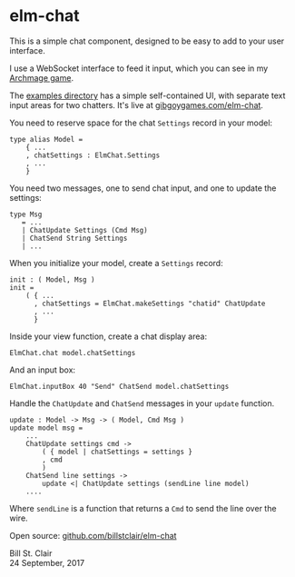 # elm-chat

This is a simple chat component, designed to be easy to add to your user interface.

I use a WebSocket interface to feed it input, which you can see in my [Archmage game](https://github.com/billstclair/archmage/).

The [examples directory](examples/) has a simple self-contained UI, with separate text input areas for two chatters. It's live at [gibgoygames.com/elm-chat](https://gibgoygames.com/elm-chat/).

You need to reserve space for the chat `Settings` record in your model:

    type alias Model =
        { ...
        , chatSettings : ElmChat.Settings
        , ...
        }
        
You need two messages, one to send chat input, and one to update the settings:

    type Msg
       = ...
       | ChatUpdate Settings (Cmd Msg)
       | ChatSend String Settings
       | ...
       
When you initialize your model, create a `Settings` record:

    init : ( Model, Msg )
    init =
        ( { ...
          , chatSettings = ElmChat.makeSettings "chatid" ChatUpdate
          , ...
          }
          
Inside your view function, create a chat display area:

    ElmChat.chat model.chatSettings
  
And an input box:

    ElmChat.inputBox 40 "Send" ChatSend model.chatSettings
  
Handle the `ChatUpdate` and `ChatSend` messages in your `update` function.

    update : Model -> Msg -> ( Model, Cmd Msg )
    update model msg =
        ...
        ChatUpdate settings cmd ->
            ( { model | chatSettings = settings }
            , cmd
            )
        ChatSend line settings ->
            update <| ChatUpdate settings (sendLine line model)
        ....

Where `sendLine` is a function that returns a `Cmd` to send the line over the wire.    

Open source: [github.com/billstclair/elm-chat](https://github.com/billstclair/elm-chat)

Bill St. Clair<br/>
24 September, 2017
